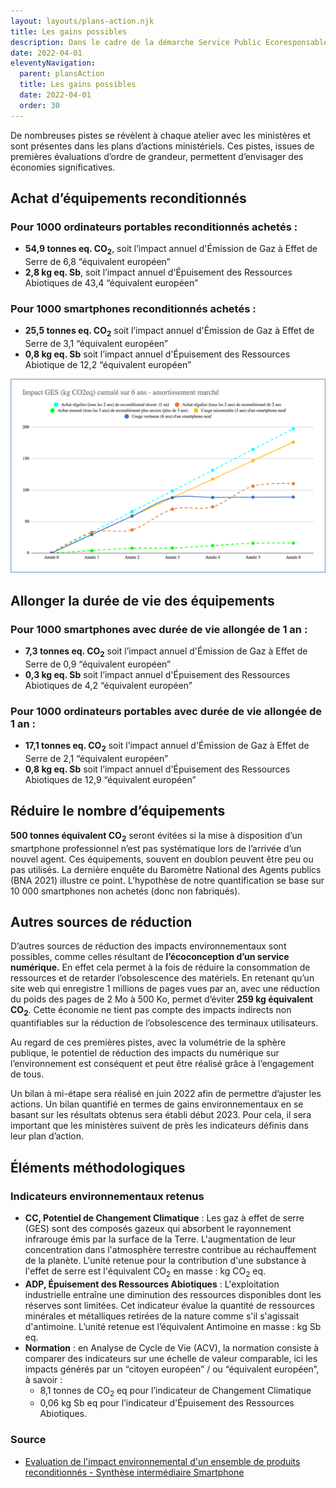 ```yaml
---
layout: layouts/plans-action.njk
title: Les gains possibles
description: Dans le cadre de la démarche Service Public Ecoresponsable, démarche globale de réduction des impacts environnementaux des administrations publiques, la mission interministérielle numérique écoresponsable (MiNumEco) publie les plans d’actions 2022 des ministères pour la réduction de l’empreinte environnementale de leurs activités numériques.
date: 2022-04-01
eleventyNavigation:
  parent: plansAction
  title: Les gains possibles
  date: 2022-04-01
  order: 30
---
```


De nombreuses pistes se révèlent à chaque atelier avec les ministères et sont présentes dans les plans d’actions ministériels. Ces pistes, issues de premières évaluations d’ordre de grandeur, permettent d’envisager des économies significatives. 

## Achat d’équipements reconditionnés

### Pour 1000 ordinateurs portables reconditionnés achetés :

- **54,9 tonnes eq. CO<sub>2</sub>**, soit l’impact annuel d'Émission de Gaz à Effet de Serre de 6,8 “équivalent européen”
- **2,8 kg eq. Sb**, soit l’impact annuel d'Épuisement des Ressources Abiotiques de 43,4 “équivalent européen”

### Pour 1000 smartphones reconditionnés achetés :

- **25,5 tonnes eq. CO<sub>2</sub>** soit l’impact annuel d'Émission de Gaz à Effet de Serre de 3,1 “équivalent européen”
- **0,8 kg eq. Sb** soit l’impact annuel d'Épuisement des Ressources Abiotique de 12,2 “équivalent européen”

![Impact GES - Achat de smartphone reconditionné](/img/plans-action/achat-smartphone-reconditionne.png)

## Allonger la durée de vie des équipements

### Pour 1000 smartphones avec durée de vie allongée de 1 an :

- **7,3 tonnes eq. CO<sub>2</sub>** soit l’impact annuel d'Émission de Gaz à Effet de Serre de 0,9 “équivalent européen”
- **0,3 kg eq. Sb** soit l’impact annuel d'Épuisement des Ressources Abiotiques de 4,2 “équivalent européen”

### Pour 1000 ordinateurs portables avec durée de vie allongée de 1 an :

- **17,1 tonnes eq. CO<sub>2</sub>** soit l’impact annuel d'Émission de Gaz à Effet de Serre de 2,1 “équivalent européen”
- **0,8 kg eq. Sb** soit l’impact annuel d'Épuisement des Ressources Abiotiques de 12,9 “équivalent européen”

## Réduire le nombre d’équipements

**500 tonnes équivalent CO<sub>2</sub>** seront évitées si la mise à disposition d’un smartphone professionnel n’est pas systématique lors de l’arrivée d’un nouvel agent.  Ces équipements, souvent en doublon peuvent être peu ou pas utilisés.  La dernière enquête du Baromètre National des Agents publics (BNA 2021) illustre ce point. L’hypothèse de notre quantification se base sur 10 000 smartphones non achetés (donc non fabriqués).

## Autres sources de réduction

D’autres sources de réduction des impacts environnementaux sont possibles, comme celles résultant de **l’écoconception d’un service numérique.** En effet cela permet à la fois de réduire la consommation de ressources et de retarder l’obsolescence des matériels. En retenant qu’un site web qui enregistre 1 millions de pages vues par an, avec une réduction du poids des pages de 2 Mo à 500 Ko, permet d’éviter **259 kg équivalent CO<sub>2</sub>**. Cette économie ne tient pas compte  des impacts indirects non quantifiables sur la réduction de l’obsolescence des terminaux utilisateurs.

Au regard de ces premières pistes, avec la volumétrie de la sphère publique, le potentiel de réduction des impacts du numérique sur l’environnement est conséquent et peut être réalisé grâce à l’engagement de tous.

Un bilan à mi-étape sera réalisé en juin 2022 afin de permettre d’ajuster les actions. Un bilan quantifié en termes de gains environnementaux en se basant sur les résultats obtenus sera établi début 2023. Pour cela, il sera important que les ministères suivent de près les indicateurs définis dans leur plan d’action.

## Éléments méthodologiques

### Indicateurs environnementaux retenus

* **CC, Potentiel de Changement Climatique** : Les gaz à effet de serre (GES) sont des composés gazeux qui absorbent le rayonnement infrarouge émis par la surface de la Terre. L'augmentation de leur concentration dans l'atmosphère terrestre contribue au réchauffement de la planète. L'unité retenue pour la contribution d'une substance à l'effet de serre est l'équivalent CO<sub>2</sub> en masse : kg CO<sub>2</sub> eq.
* **ADP, Épuisement des Ressources Abiotiques** :  L'exploitation industrielle entraîne une diminution des ressources disponibles dont les réserves sont limitées. Cet indicateur évalue la quantité de ressources minérales et métalliques retirées de la nature comme s'il s'agissait d'antimoine. L’unité retenue est l’équivalent Antimoine en masse : kg Sb eq.
* **Normation** : en Analyse de Cycle de Vie (ACV), la normation consiste à comparer des indicateurs sur une échelle de valeur comparable, ici les impacts générés par un “citoyen européen” / ou “équivalent européen”, à savoir :
  * 8,1 tonnes de CO<sub>2</sub> eq pour l’indicateur de Changement Climatique
  * 0,06 kg Sb eq pour l’indicateur d'Épuisement des Ressources Abiotiques. 

### Source

* [Evaluation de l'impact environnemental d'un ensemble de produits reconditionnés - Synthèse intermédiaire Smartphone](https://librairie.ademe.fr/dechets-economie-circulaire/5241-evaluation-de-l-impact-environnemental-d-un-ensemble-de-produits-reconditionnes.html)